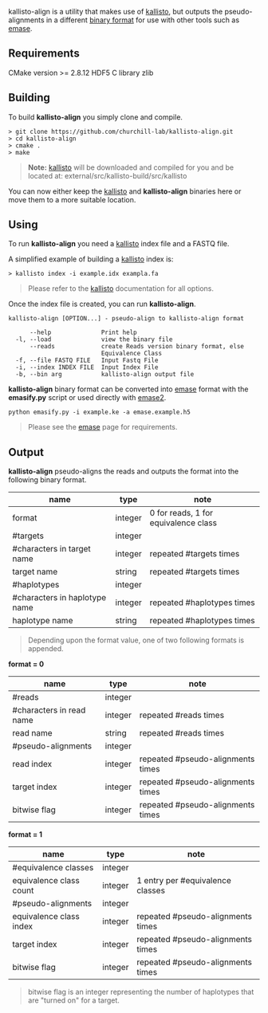kallisto-align is a utility that makes use of [kallisto](http://pachterlab.github.io/kallisto/), but outputs the pseudo-alignments in a different [binary format](#output) for use with other tools such as [emase](https://github.com/churchill-lab/emase).

Requirements
-------------

CMake version >= 2.8.12
HDF5 C library
zlib


Building
-------------

To build **kallisto-align** you simply clone and compile.

```
> git clone https://github.com/churchill-lab/kallisto-align.git
> cd kallisto-align
> cmake .
> make
```

>**Note:** [kallisto](http://pachterlab.github.io/kallisto/) will be downloaded and compiled for you and be located at: external/src/kallisto-build/src/kallisto

You can now either keep the [kallisto](http://pachterlab.github.io/kallisto/) and **kallisto-align** binaries here or move them to a more suitable location.


Using
-------

To run **kallisto-align** you need a [kallisto](http://pachterlab.github.io/kallisto/) index file and a FASTQ file.

A simplified example of building a [kallisto](http://pachterlab.github.io/kallisto/) index is:

```
> kallisto index -i example.idx exampla.fa
```

> Please refer to the [kallisto](http://pachterlab.github.io/kallisto/) documentation for all options.

Once the index file is created, you can run **kallisto-align**.

```
kallisto-align [OPTION...] - pseudo-align to kallisto-align format

      --help              Print help
  -l, --load              view the binary file
      --reads             create Reads version binary format, else
                          Equivalence Class
  -f, --file FASTQ FILE   Input Fastq File
  -i, --index INDEX FILE  Input Index File
  -b, --bin arg           kallisto-align output file
```

**kallisto-align** binary format can be converted into [emase](https://github.com/churchill-lab/emase) format with the **emasify.py** script or used directly with [emase2](https://github.com/churchill-lab/emase2).

```
python emasify.py -i example.ke -a emase.example.h5
```

> Please see the [emase](https://github.com/churchill-lab/emase) page for requirements.


Output
--------

**kallisto-align** pseudo-aligns the reads and outputs the format into the following binary format.

name             | type|note
-----------------|-------------------|---------------------
format          |integer| 0 for reads, 1 for equivalence class
\#targets        |integer |
\#characters in target name|integer|repeated \#targets times
target name|string|repeated \#targets times
\#haplotypes|integer|
\#characters in haplotype name|integer|repeated \#haplotypes times
haplotype name|string|repeated \#haplotypes times

>Depending upon the format value, one of two following formats is appended.

**format = 0**

name             | type|note
-----------------|-------------------|---------------------
\#reads        |integer |
\#characters in read name|integer|repeated \#reads times
read name|string|repeated \#reads times
\#pseudo-alignments|integer|
read index|integer|repeated \#pseudo-alignments times
target index|integer|repeated \#pseudo-alignments times
bitwise flag|integer|repeated \#pseudo-alignments times

**format = 1**

name             | type|note
-----------------|-------------------|---------------------
\#equivalence classes        |integer |
equivalence class count|integer|1 entry per \#equivalence classes
\#pseudo-alignments|integer|
equivalence class index|integer|repeated \#pseudo-alignments times
target index|integer|repeated \#pseudo-alignments times
bitwise flag|integer|repeated \#pseudo-alignments times

>bitwise flag is an integer representing the number of haplotypes that are "turned on" for a target.

